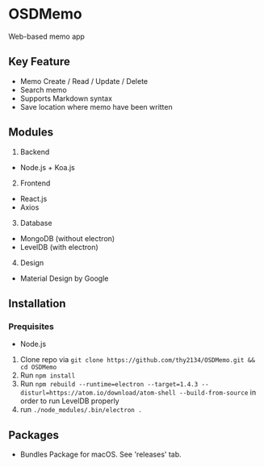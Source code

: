 # OSDMemo
Web-based memo app

## Key Feature
- Memo Create / Read / Update / Delete
- Search memo 
- Supports Markdown syntax
- Save location where memo have been written

## Modules
1. Backend
  - Node.js + Koa.js
2. Frontend
  - React.js
  - Axios
3. Database
  - MongoDB (without electron)
  - LevelDB (with electron)
4. Design
  - Material Design by Google
## Installation
### Prequisites
- Node.js 
1. Clone repo via `git clone https://github.com/thy2134/OSDMemo.git && cd OSDMemo`
2. Run `npm install`
3. Run `npm rebuild --runtime=electron --target=1.4.3 --disturl=https://atom.io/download/atom-shell --build-from-source` in order to run LevelDB properly
4. run `./node_modules/.bin/electron .`

## Packages
- Bundles Package for macOS. See 'releases' tab.
